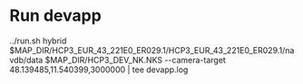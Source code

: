 # Run devapp
../run.sh hybrid $MAP_DIR/HCP3_EUR_43_221E0_ER029.1/HCP3_EUR_43_221E0_ER029.1/navdb/data $MAP_DIR/HCP3_DEV_NK.NKS --camera-target 48.139485,11.540399,3000000 | tee devapp.log